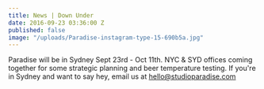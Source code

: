 ```yaml
---
title: News | Down Under
date: 2016-09-23 03:36:00 Z
published: false
image: "/uploads/Paradise-instagram-type-15-690b5a.jpg"
---
```


Paradise will be in Sydney Sept 23rd - Oct 11th. NYC & SYD offices coming together for some strategic planning and beer temperature testing. If you're in Sydney and want to say hey, email us at hello@studioparadise.com
